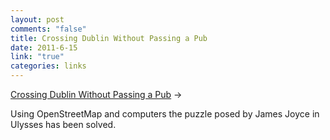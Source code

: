 ```yaml
--- 
layout: post
comments: "false"
title: Crossing Dublin Without Passing a Pub
date: 2011-6-15
link: "true"
categories: links
---
```

<a title="Crossing Dublin Without Passing a Pub" href="http://www.kindle-maps.com/blog/yes-it-is-possible-to-cross-dublin-without-passing-a-pub.html">Crossing Dublin Without Passing a Pub</a> &rarr;
<br />

Using OpenStreetMap and computers the puzzle posed by James Joyce in Ulysses has been solved.
